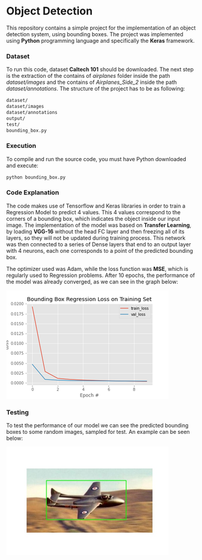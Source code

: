 # Object Detection

This repository contains a simple project for the implementation of an object detection system, using bounding boxes. The project was implemented using **Python** programming language and specifically the **Keras** framework.



### Dataset

To run this code, dataset **Caltech 101** should be downloaded. The next step is the extraction of the contains of *airplanes* folder inside the path *dataset/images* and the contains of *Airplanes_Side_2* inside the path *dataset/annotations*. The structure of the project has to be as following:

```
dataset/
dataset/images
dataset/annotations
output/
test/
bounding_box.py
```



### Execution

To compile and run the source code, you must have Python downloaded and execute:

``` bash
python bounding_box.py
```



### Code Explanation

The code makes use of Tensorflow and Keras libraries in order to train a Regression Model to predict 4 values. This 4 values correspond to the corners of a bounding box, which indicates the object inside our input image. The implementation of the model was based on **Transfer Learning**, by loading **VGG-16** without the head FC layer and then freezing all of its layers, so they will not be updated during training process. This network was then connected to a series of Dense layers that end to an output layer with 4 neurons, each one corresponds to a point of the predicted bounding box. 

The optimizer used was Adam, while the loss function was **MSE**, which is regularly used to Regression problems. After 10 epochs, the performance of the model was already converged, as we can see in the graph below:

<p allign = 'center'>
    <img src = 'output/plot.png'
</p>





### Testing

To test the performance of our model we can see the predicted bounding boxes to some random images, sampled for test. An example can be seen below:

<p allign = 'center'>
    <img src = 'output/image_0054.jpg'
</p>
